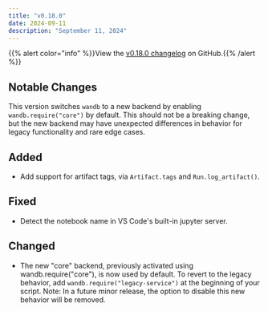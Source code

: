 ```yaml
---
title: "v0.18.0"
date: 2024-09-11
description: "September 11, 2024"
---
```


{{% alert color="info" %}}View the [v0.18.0 changelog](https://github.com/wandb/wandb/releases/tag/v0.18.0) on GitHub.{{% /alert %}}

## Notable Changes

This version switches `wandb` to a new backend by enabling `wandb.require("core")` by default. This should not be a breaking change, but the new backend may have unexpected differences in behavior for legacy functionality and rare edge cases.

## Added

- Add support for artifact tags, via `Artifact.tags` and `Run.log_artifact()`. <!-- (@tonyyli-wandb in https://github.com/wandb/wandb/pull/8085) -->

## Fixed

- Detect the notebook name in VS Code's built-in jupyter server. <!-- (@dmitryduev in https://github.com/wandb/wandb/pull/8311) -->

## Changed

- The new "core" backend, previously activated using wandb.require("core"), is now used by default. To revert to the legacy behavior, add `wandb.require("legacy-service")` at the beginning of your script. Note: In a future minor release, the option to disable this new behavior will be removed. <!-- (@kptkin in https://github.com/wandb/wandb/pull/7777) -->